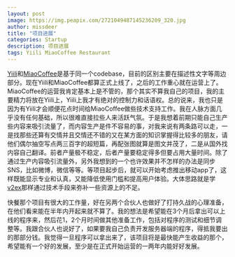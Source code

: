 ```yaml
---
layout: post
image: https://img.peapix.com/2721049487145236209_320.jpg
author: missdeer
title: "项目进展"
categories: Startup
description: 项目进展
tags: Yiili MiaoCoffee Restaurant
---
```

[Yiili](http://yii.li)和[MiaoCoffee](http://miaocoffee.com)是基于同一个codebase，目前的区别主要在描述性文字等周边部分。现在Yiili和MiaoCoffee都算正式上线了，之后的工作重心就在运营上了。MiaoCoffee的运营我肯定基本上是不管的，那个其实不算我自己的项目，我的主要精力将放在Yiili上，Yiili上我才有绝对的控制力和话语权。总的说来，我也只是因为有Yiili才会顺便花点时间给MiaoCoffee做些技术支持工作。我在人脉方面几乎没有任何基础，所以很难直接拉些人来活跃气氛。于是我想着前期只能自己生产些内容来吸引流量了，而内容生产是件不容易的事，对我来说有两条路可以走，一是找那些还算有交情并且交情还不错的又在某方面的知识掌握得比较多的朋友，请他们偶尔抽空写点两三百字的超短篇，再配张图就算是图文并茂了，二是从国外找内容自己翻译。前者产量极不稳定，后者产量要稳定得多但要占用大量时间。除了通过生产内容吸引流量外，另外我想到的一个也许效果并不怎样的办法是同步SNS，比如微博，微信等等。等项目起步后，就可以开始考虑推出移动app了，这样既能显示专业和认真，又能降低使用门槛和提高用户体验。大体思路就是学[v2ex](http://www.v2ex.com)那样通过技术手段来弥补一些资源上的不足。

快餐那个项目有很大的工作量，好在另两个合伙人也做好了打持久战的心理准备，在他们看来能在半年内开起来就不算了。我的想法是希望能在3个月后拿出可以上线的程序来，然后花1，2个月时间做其他准备工作，包括对程序的测试和细节调整等。我跟合伙人也说好了，如果要我自己负责开发服务器端的程序，得抵我要出的那部分钱。我觉得一旦程序可以拿出来了，该项目将是最快能产生收益的那个，希望能有一个好的发展，至少是在正式开始运营的一两年内能好好发展。
